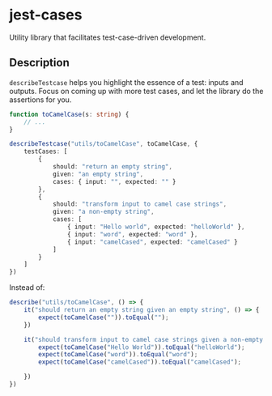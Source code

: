 # jest-cases

Utility library that facilitates test-case-driven development.

## Description

`describeTestcase` helps you highlight the essence of a test: inputs and outputs. Focus on coming up with more test cases, and let the library do the assertions for you.

```ts
function toCamelCase(s: string) {
    // ...
}

describeTestcase("utils/toCamelCase", toCamelCase, {
    testCases: [
        {
            should: "return an empty string",
            given: "an empty string",
            cases: { input: "", expected: "" }
        },
        {
            should: "transform input to camel case strings",
            given: "a non-empty string",
            cases: [
                { input: "Hello world", expected: "helloWorld" },
                { input: "word", expected: "word" },
                { input: "camelCased", expected: "camelCased" }
            ]
        }
    ]
})
```

Instead of:

```ts
describe("utils/toCamelCase", () => {
    it("should return an empty string given an empty string", () => {
        expect(toCamelCase("")).toEqual("");
    })

    it("should transform input to camel case strings given a non-empty string", () => {
        expect(toCamelCase("Hello World")).toEqual("helloWorld");
        expect(toCamelCase("word")).toEqual("word");
        expect(toCamelCase("camelCased")).toEqual("camelCased");

    })
})
```
